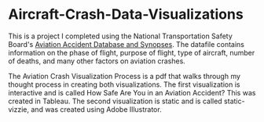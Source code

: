 # Aircraft-Crash-Data-Visualizations
This is a project I completed using the National Transportation Safety Board's [Aviation Accident Database and Synopses](https://www.ntsb.gov/Pages/AviationQuery.aspx). The datafile contains information on the phase of flight, purpose of flight, type of aircraft, number of deaths, and many other factors on aviation crashes. 

The Aviation Crash Visualization Process is a pdf that walks through my thought process in creating both visualizations. 
The first visualization is interactive and is called How Safe Are You in an Aviation Accident? This was created in Tableau. 
The second visualization is static and is called static-vizzie, and was created using Adobe Illustrator.
